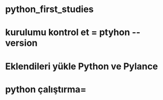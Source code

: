 # python_first_studies


# kurulumu kontrol et = ptyhon --version
# Eklendileri yükle Python ve Pylance
# python çalıştırma= 



 

